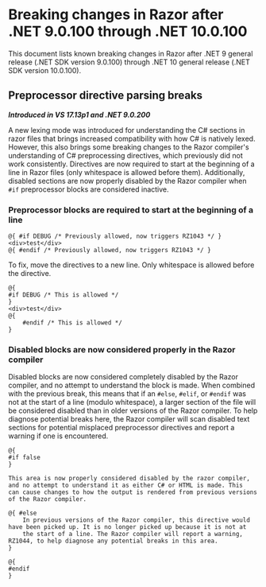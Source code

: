 ﻿# Breaking changes in Razor after .NET 9.0.100 through .NET 10.0.100

This document lists known breaking changes in Razor after .NET 9 general release (.NET SDK version 9.0.100) through .NET 10 general release (.NET SDK version 10.0.100).

## Preprocessor directive parsing breaks

***Introduced in VS 17.13p1 and .NET 9.0.200***

A new lexing mode was introduced for understanding the C# sections in razor files that brings increased compatibility with how C# is natively lexed. However, this
also brings some breaking changes to the Razor compiler's understanding of C# preprocessing directives, which previously did not work consistently. Directives are
now required to start at the beginning of a line in Razor files (only whitespace is allowed before them). Additionally, disabled sections are now properly disabled
by the Razor compiler when `#if` preprocessor blocks are considered inactive.

### Preprocessor blocks are required to start at the beginning of a line

```razor
@{ #if DEBUG /* Previously allowed, now triggers RZ1043 */ }
<div>test</div>
@{ #endif /* Previously allowed, now triggers RZ1043 */ }
```

To fix, move the directives to a new line. Only whitespace is allowed before the directive.

```razor
@{
#if DEBUG /* This is allowed */
}
<div>test</div>
@{
    #endif /* This is allowed */
}
```

### Disabled blocks are now considered properly in the Razor compiler

Disabled blocks are now considered completely disabled by the Razor compiler, and no attempt to understand the block is made. When combined with the previous break,
this means that if an `#else`, `#elif`, or `#endif` was not at the start of a line (modulo whitespace), a larger section of the file will be considered disabled than
in older versions of the Razor compiler. To help diagnose potential breaks here, the Razor compiler will scan disabled text sections for potential misplaced preprocessor
directives and report a warning if one is encountered.

```razor
@{
#if false
}

This area is now properly considered disabled by the razor compiler, and no attempt to understand it as either C# or HTML is made. This
can cause changes to how the output is rendered from previous versions of the Razor compiler.

@{ #else
    In previous versions of the Razor compiler, this directive would have been picked up. It is no longer picked up because it is not at
    the start of a line. The Razor compiler will report a warning, RZ1044, to help diagnose any potential breaks in this area.
}

@{
#endif
}
```
